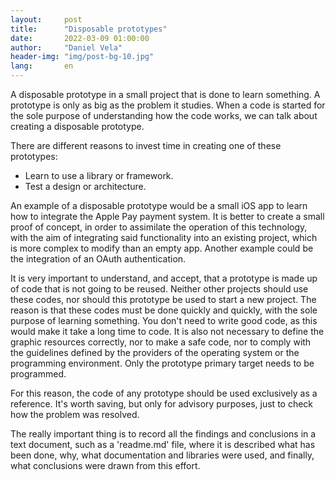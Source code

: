 ```yaml
---
layout:     post
title:      "Disposable prototypes"
date:       2022-03-09 01:00:00
author:     "Daniel Vela"
header-img: "img/post-bg-10.jpg"
lang:       en
---
```


A disposable prototype in a small project that is done to learn something. A prototype is only as big as the problem it studies. When a code is started for the sole purpose of understanding how the code works, we can talk about creating a disposable prototype.

There are different reasons to invest time in creating one of these prototypes:
- Learn to use a library or framework.
- Test a design or architecture.

An example of a disposable prototype would be a small iOS app to learn how to integrate the Apple Pay payment system. It is better to create a small proof of concept, in order to assimilate the operation of this technology, with the aim of integrating said functionality into an existing project, which is more complex to modify than an empty app. Another example could be the integration of an OAuth authentication.

It is very important to understand, and accept, that a prototype is made up of code that is not going to be reused. Neither other projects should use these codes, nor should this prototype be used to start a new project. The reason is that these codes must be done quickly and quickly, with the sole purpose of learning something. You don't need to write good code, as this would make it take a long time to code. It is also not necessary to define the graphic resources correctly, nor to make a safe code, nor to comply with the guidelines defined by the providers of the operating system or the programming environment. Only the prototype primary target needs to be programmed.

For this reason, the code of any prototype should be used exclusively as a reference. It's worth saving, but only for advisory purposes, just to check how the problem was resolved.

The really important thing is to record all the findings and conclusions in a text document, such as a 'readme.md' file, where it is described what has been done, why, what documentation and libraries were used, and finally, what conclusions were drawn from this effort.